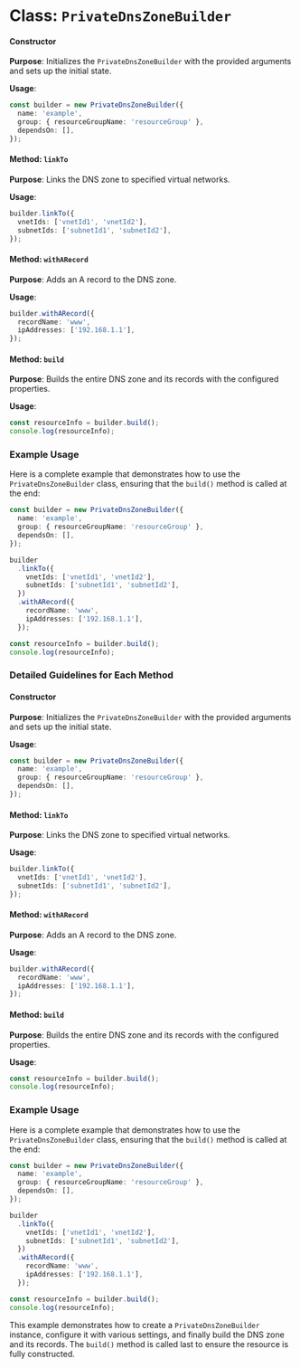 # Class: `PrivateDnsZoneBuilder`

#### Constructor
**Purpose**: Initializes the `PrivateDnsZoneBuilder` with the provided arguments and sets up the initial state.

**Usage**:
```typescript
const builder = new PrivateDnsZoneBuilder({
  name: 'example',
  group: { resourceGroupName: 'resourceGroup' },
  dependsOn: [],
});
```








#### Method: `linkTo`
**Purpose**: Links the DNS zone to specified virtual networks.

**Usage**:
```typescript
builder.linkTo({
  vnetIds: ['vnetId1', 'vnetId2'],
  subnetIds: ['subnetId1', 'subnetId2'],
});
```








#### Method: `withARecord`
**Purpose**: Adds an A record to the DNS zone.

**Usage**:
```typescript
builder.withARecord({
  recordName: 'www',
  ipAddresses: ['192.168.1.1'],
});
```








#### Method: `build`
**Purpose**: Builds the entire DNS zone and its records with the configured properties.

**Usage**:
```typescript
const resourceInfo = builder.build();
console.log(resourceInfo);
```








### Example Usage
Here is a complete example that demonstrates how to use the `PrivateDnsZoneBuilder` class, ensuring that the `build()` method is called at the end:

```typescript
const builder = new PrivateDnsZoneBuilder({
  name: 'example',
  group: { resourceGroupName: 'resourceGroup' },
  dependsOn: [],
});

builder
  .linkTo({
    vnetIds: ['vnetId1', 'vnetId2'],
    subnetIds: ['subnetId1', 'subnetId2'],
  })
  .withARecord({
    recordName: 'www',
    ipAddresses: ['192.168.1.1'],
  });

const resourceInfo = builder.build();
console.log(resourceInfo);
```








### Detailed Guidelines for Each Method

#### Constructor
**Purpose**: Initializes the `PrivateDnsZoneBuilder` with the provided arguments and sets up the initial state.

**Usage**:
```typescript
const builder = new PrivateDnsZoneBuilder({
  name: 'example',
  group: { resourceGroupName: 'resourceGroup' },
  dependsOn: [],
});
```








#### Method: `linkTo`
**Purpose**: Links the DNS zone to specified virtual networks.

**Usage**:
```typescript
builder.linkTo({
  vnetIds: ['vnetId1', 'vnetId2'],
  subnetIds: ['subnetId1', 'subnetId2'],
});
```








#### Method: `withARecord`
**Purpose**: Adds an A record to the DNS zone.

**Usage**:
```typescript
builder.withARecord({
  recordName: 'www',
  ipAddresses: ['192.168.1.1'],
});
```








#### Method: `build`
**Purpose**: Builds the entire DNS zone and its records with the configured properties.

**Usage**:
```typescript
const resourceInfo = builder.build();
console.log(resourceInfo);
```








### Example Usage
Here is a complete example that demonstrates how to use the `PrivateDnsZoneBuilder` class, ensuring that the `build()` method is called at the end:

```typescript
const builder = new PrivateDnsZoneBuilder({
  name: 'example',
  group: { resourceGroupName: 'resourceGroup' },
  dependsOn: [],
});

builder
  .linkTo({
    vnetIds: ['vnetId1', 'vnetId2'],
    subnetIds: ['subnetId1', 'subnetId2'],
  })
  .withARecord({
    recordName: 'www',
    ipAddresses: ['192.168.1.1'],
  });

const resourceInfo = builder.build();
console.log(resourceInfo);
```








This example demonstrates how to create a `PrivateDnsZoneBuilder` instance, configure it with various settings, and finally build the DNS zone and its records. The `build()` method is called last to ensure the resource is fully constructed.